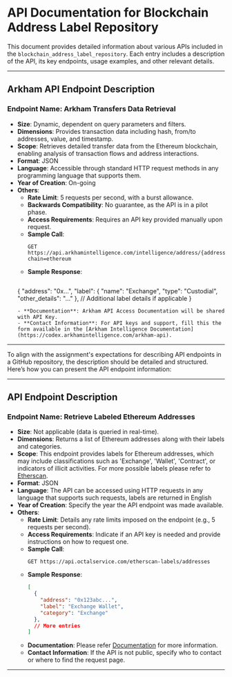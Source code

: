 # API Documentation for Blockchain Address Label Repository

This document provides detailed information about various APIs included in the `blockchain_address_label_repository`. Each entry includes a description of the API, its key endpoints, usage examples, and other relevant details.

---

## Arkham API Endpoint Description

### Endpoint Name: Arkham Transfers Data Retrieval

- **Size**: Dynamic, dependent on query parameters and filters.
- **Dimensions**: Provides transaction data including hash, from/to addresses, value, and timestamp.
- **Scope**: Retrieves detailed transfer data from the Ethereum blockchain, enabling analysis of transaction flows and address interactions.
- **Format**: JSON
- **Language**: Accessible through standard HTTP request methods in any programming language that supports them.
- **Year of Creation**: On-going
- **Others**:
  - **Rate Limit**: 5 requests per second, with a burst allowance.
  - **Backwards Compatibility**: No guarantee, as the API is in a pilot phase.
  - **Access Requirements**: Requires an API key provided manually upon request.
  - **Sample Call**:
    ```http
    GET https://api.arkhamintelligence.com/intelligence/address/{address}?chain=ethereum
    ```
  - **Sample Response**:
    ```json
   {
  "address": "0x...",
  "label": {
    "name": "Exchange",
    "type": "Custodial",
    "other_details": "..."
  },
    // Additional label details if applicable
  }
  ```
  - **Documentation**: Arkham API Access Documentation will be shared with API Key.
  - **Contact Information**: For API keys and support, fill this the form available in the [Arkham Intelligence Documentation](https://codex.arkhamintelligence.com/arkham-api).

---

To align with the assignment's expectations for describing API endpoints in a GitHub repository, the description should be detailed and structured. Here’s how you can present the API endpoint information:

---

## API Endpoint Description

### Endpoint Name: Retrieve Labeled Ethereum Addresses

- **Size**: Not applicable (data is queried in real-time).
- **Dimensions**: Returns a list of Ethereum addresses along with their labels and categories.
- **Scope**: This endpoint provides labels for Ethereum addresses, which may include classifications such as 'Exchange', 'Wallet', 'Contract', or indicators of illicit activities. For more possible labels please refer to [Etherscan](https://etherscan.io/labelcloud). 
- **Format**: JSON
- **Language**: The API can be accessed using HTTP requests in any language that supports such requests, labels are returned in English
- **Year of Creation**: Specify the year the API endpoint was made available.
- **Others**:
  - **Rate Limit**: Details any rate limits imposed on the endpoint (e.g., 5 requests per second).
  - **Access Requirements**: Indicate if an API key is needed and provide instructions on how to request one.
  - **Sample Call**:
    ```http
    GET https://api.octalservice.com/etherscan-labels/addresses
    ```
  - **Sample Response**:
    ```json
    [
      {
        "address": "0x123abc...",
        "label": "Exchange Wallet",
        "category": "Exchange"
      },
      // More entries
    ]
    ```
  - **Documentation**: Please refer [Documentation](https://octal.art/etherscan-labels/) for more information.
  - **Contact Information**: If the API is not public, specify who to contact or where to find the request page.

---

